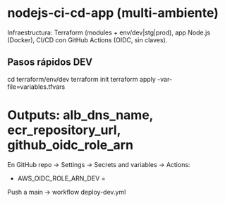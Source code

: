 # nodejs-ci-cd-app (multi-ambiente)

Infraestructura: Terraform (modules + env/dev|stg|prod), app Node.js (Docker), CI/CD con GitHub Actions (OIDC, sin claves).

## Pasos rápidos DEV
cd terraform/env/dev
terraform init
terraform apply -var-file=variables.tfvars

# Outputs: alb_dns_name, ecr_repository_url, github_oidc_role_arn

En GitHub repo -> Settings -> Secrets and variables -> Actions:
- AWS_OIDC_ROLE_ARN_DEV = <output github_oidc_role_arn>

Push a main -> workflow deploy-dev.yml
